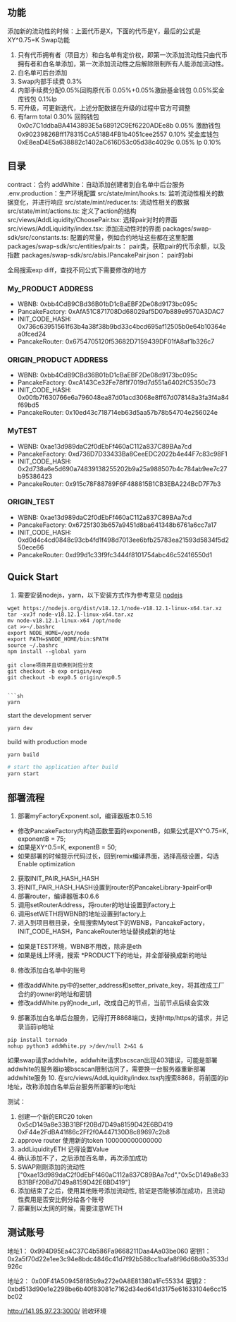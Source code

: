 ## 功能
添加新的流动性的时候：上面代币是X，下面的代币是Y，最后的公式是XY^0.75=K
Swap功能
1. 只有代币拥有者（项目方）和白名单有定价权，即第一次添加流动性只由代币拥有者和白名单添加，第一次添加流动性之后解除限制所有人能添加流动性。
2. 白名单可后台添加
3. Swap内部手续费 0.3%
4. 内部手续费分配0.05%回购原代币  0.05%+0.05%激励基金钱包  0.05%奖金库钱包 0.1%lp
5. 可升级，可更新迭代，上述分配数据在升级的过程中官方可调整
6. 有farm 
total 0.30%
回购钱包
0x0c7C1ddbaBA4143893E5a68912C9Ef6220ADEe8b 0.05%
激励钱包
0x90239826Bff178315CcA518B4FB1b4051cee2557 0.10%
奖金库钱包
0xE8eaD4E5a638882c1402aC616D53c05d38c4029c 0.05%
lp 0.10%

## 目录
contract：合约
addWhite：自动添加创建者到白名单中后台服务
.env.production：生产环境配置
src/state/mint/hooks.ts: 监听流动性相关的数据变化，并进行响应
src/state/mint/reducer.ts: 流动性相关的数据
src/state/mint/actions.ts: 定义了action的结构
src/views/AddLiquidity/ChoosePair.tsx: 选择pair对时的界面
src/views/AddLiquidity/index.tsx: 添加流动性时的界面
packages/swap-sdk/src/constants.ts: 配置的常量，例如合约地址这些都在这里配置
packages/swap-sdk/src/entities/pair.ts： pair类，获取pair的代币余额，以及指数
packages/swap-sdk/src/abis.IPancakePair.json： pair的abi

全局搜索exp diff，查找不同公式下需要修改的地方

### My_PRODUCT ADDRESS
- WBNB:            0xbb4CdB9CBd36B01bD1cBaEBF2De08d9173bc095c
- PancakeFactory:  0xAfA51C871708Dd68029af5D07b889e9570A3DAC7
- INIT_CODE_HASH:  0x736c63951561f63b4a38f38b9bd33c4bcd695af12505b0e64b10364ea0fced24
- PancakeRouter:   0x6754705120f53682D7159439DF01fA8af1b326c7

### ORIGIN_PRODUCT ADDRESS
- WBNB:            0xbb4CdB9CBd36B01bD1cBaEBF2De08d9173bc095c
- PancakeFactory:  0xcA143Ce32Fe78f1f7019d7d551a6402fC5350c73
- INIT_CODE_HASH:  0x00fb7f630766e6a796048ea87d01acd3068e8ff67d078148a3fa3f4a84f69bd5
- PancakeRouter:   0x10ed43c718714eb63d5aa57b78b54704e256024e

### MyTEST
- WBNB:            0xae13d989daC2f0dEbFf460aC112a837C89BAa7cd
- PancakeFactory:  0xd736D7D33433Ba8CeeEDC2022b4e44F7c83c98F1
- INIT_CODE_HASH:  0x2d738a6e5d690a74839138255202b9a25a988507b4c784ab9ee7c27b95386423
- PancakeRouter:   0x915c78F88789F6F488815B1CB3EBA224BcD7F7b3

### ORIGIN_TEST
- WBNB:            0xae13d989daC2f0dEbFf460aC112a837C89BAa7cd
- PancakeFactory:  0x6725f303b657a9451d8ba641348b6761a6cc7a17
- INIT_CODE_HASH:  0xd0d4c4cd0848c93cb4fd1f498d7013ee6bfb25783ea21593d5834f5d250ece66
- PancakeRouter:   0xd99d1c33f9fc3444f8101754abc46c52416550d1

## Quick Start
1. 需要安装nodejs，yarn，以下安装方式作为参考意见
[nodejs](https://nodejs.org/en/download/)
```
wget https://nodejs.org/dist/v18.12.1/node-v18.12.1-linux-x64.tar.xz
tar -xvJf node-v18.12.1-linux-x64.tar.xz
mv node-v18.12.1-linux-x64 /opt/node
cat >>~/.bashrc
export NODE_HOME=/opt/node
export PATH=$NODE_HOME/bin:$PATH
source ~/.bashrc
npm install --global yarn

git clone项目并且切换到对应分支
git checkout -b exp origin/exp
git checkout -b exp0.5 origin/exp0.5


```sh
yarn
```

start the development server
```sh
yarn dev
```

build with production mode
```sh
yarn build

# start the application after build
yarn start
```

## 部署流程
1. 部署myFactoryExponent.sol，编译器版本0.5.16
- 修改PancakeFactory内构造函数里面的exponentB，如果公式是XY^0.75=K, exponentB = 75;
- 如果是XY^0.5=K, exponentB = 50;
- 如果部署的时候提示代码过长，回到remix编译界面，选择高级设置，勾选Enable optimization
2. 获取INIT_PAIR_HASH_HASH
3. 将INIT_PAIR_HASH_HASH设置到router的PancakeLibrary-》pairFor中
4. 部署router，编译器版本0.6.6
5. 调用setRouterAddress，将router的地址设置到factory上
6. 调用setWETH将WBNB的地址设置到factory上
7. 进入到项目根目录，全局搜索Mytest下的WBNB，PancakeFactory，INIT_CODE_HASH，PancakeRouter地址替换成新的地址
- 如果是TEST环境，WBNB不用改，除非是eth
- 如果是线上环境，搜索 *PRODUCT下的地址，并全部替换成新的地址
8. 修改添加白名单中的账号
- 修改addWhite.py中的setter_address和setter_private_key，将其改成工厂合约的owner的地址和密钥
- 修改addWhite.py的node_url，改成自己的节点，当前节点后续会实效
9. 部署添加白名单后台服务，记得打开8868端口，支持http/https的请求，并记录当前ip地址
```
pip install tornado
nohup python3 addWhite.py >/dev/null 2>&1 &
```
如果swap请求addwhite，addwhite请求bscscan出现403错误，可能是部署addwhite的服务器ip被bscscan限制访问了，需要换一台服务器重新部署addwhite服务
10. 在src/views/AddLiquidity/index.tsx内搜索8868，将前面的ip地址，改称添加白名单后台服务所部署的ip地址

测试：
1. 创建一个新的ERC20 token 0x5cD149a8e33B31BFf20Bd7D49a8159D42E6BD419 0xF44e2FdBA41f86c2Ff2f0A447130D8c89697c2b8
2. approve router 使用新的token 100000000000000
3. addLiquidityETH 记得设置Value 
4. 确认添加不了，之后添加百名单，再次添加成功
5. SWAP刚刚添加的流动性 ["0xae13d989daC2f0dEbFf460aC112a837C89BAa7cd","0x5cD149a8e33B31BFf20Bd7D49a8159D42E6BD419"]
6. 添加结束了之后，使用其他账号添加流动性, 验证是否能够添加成功，且流动性费用是否安比例分给各个账号
7. 部署到以太网的时候，需要注意WETH


## 测试账号
地址1： 0x994D95Ea4C37C4b586Fa9668211Daa4Aa03be060
密钥1： 0x2a5f70d22e1ee3c94e8bdc4846c41d7f92b588cc1bafa8f96d68d0a3533d926c

地址2： 0x00F41A509458f85b9a272e0A8E81380a1Fc55334
密钥2： 0xbd513d90e1e2298be6b40f83081c7162d34ed641d3175e61633104e6cc15bc02

http://141.95.97.23:3000/ 验收环境